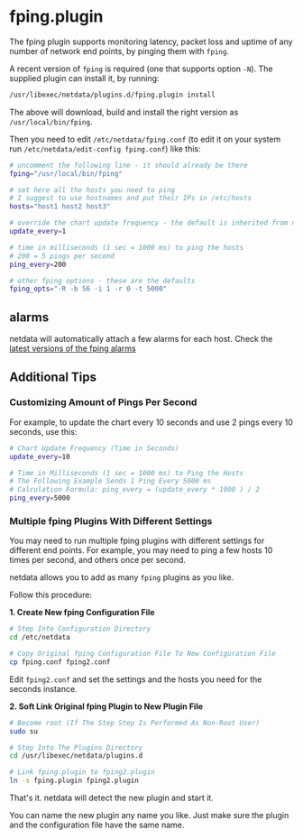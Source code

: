 # fping.plugin

The fping plugin supports monitoring latency, packet loss and uptime of any number of network end points,
by pinging them with `fping`.

A recent version of `fping` is required (one that supports option ` -N `).
The supplied plugin can install it, by running:

```sh
/usr/libexec/netdata/plugins.d/fping.plugin install
```

The above will download, build and install the right version as `/usr/local/bin/fping`.

Then you need to edit `/etc/netdata/fping.conf` (to edit it on your system run
`/etc/netdata/edit-config fping.conf`) like this:

```sh
# uncomment the following line - it should already be there
fping="/usr/local/bin/fping"

# set here all the hosts you need to ping
# I suggest to use hostnames and put their IPs in /etc/hosts
hosts="host1 host2 host3"

# override the chart update frequency - the default is inherited from netdata
update_every=1

# time in milliseconds (1 sec = 1000 ms) to ping the hosts
# 200 = 5 pings per second
ping_every=200

# other fping options - these are the defaults
fping_opts="-R -b 56 -i 1 -r 0 -t 5000"
```

## alarms

netdata will automatically attach a few alarms for each host.
Check the [latest versions of the fping alarms](../../health/health.d/fping.conf)

## Additional Tips 

### Customizing Amount of Pings Per Second

For example, to update the chart every 10 seconds and use 2 pings every 10 seconds, use this:

```sh
# Chart Update Frequency (Time in Seconds)
update_every=10

# Time in Milliseconds (1 sec = 1000 ms) to Ping the Hosts
# The Following Example Sends 1 Ping Every 5000 ms
# Calculation Formula: ping_every = (update_every * 1000 ) / 2
ping_every=5000
```

### Multiple fping Plugins With Different Settings

You may need to run multiple fping plugins with different settings for different end points.
For example, you may need to ping a few hosts 10 times per second, and others once per second.

netdata allows you to add as many `fping` plugins as you like.

Follow this procedure:

**1. Create New fping Configuration File**


```sh
# Step Into Configuration Directory
cd /etc/netdata

# Copy Original fping Configuration File To New Configuration File
cp fping.conf fping2.conf
```

Edit `fping2.conf` and set the settings and the hosts you need for the seconds instance.

**2. Soft Link Original fping Plugin to New Plugin File**

```sh
# Become root (If The Step Step Is Performed As Non-Root User)
sudo su

# Step Into The Plugins Directory
cd /usr/libexec/netdata/plugins.d

# Link fping.plugin to fping2.plugin
ln -s fping.plugin fping2.plugin
```

That's it. netdata will detect the new plugin and start it.

You can name the new plugin any name you like.
Just make sure the plugin and the configuration file have the same name.
